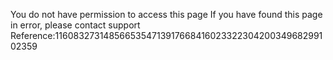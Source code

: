 You do not have permission to access this page If you have found this page in error, please contact support Reference:116083273148566535471391766841602332230420034968299102359